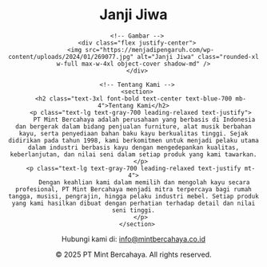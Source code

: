 <!DOCTYPE html>
<html lang="en">
<head>
  <meta charset="UTF-8" />
  <meta name="viewport" content="width=device-width, initial-scale=1.0" />
  <title>About Us - Janji Jiwa</title>
  <script src="https://cdn.tailwindcss.com"></script>
</head>
<body class="bg-gray-50 text-gray-800">

  <!-- Header -->
  <header class="bg-white shadow">
    <div class="container mx-auto px-4 py-4 flex justify-between items-center">
      <h1 class="text-2xl font-bold text-blue-600 italic">Janji Jiwa</h1>
	  <!-- Main Content -->
  <main class="container mx-auto px-4 py-16">
    <div class="bg-white rounded-2xl shadow-lg p-8 space-y-10">
      
      <!-- Gambar -->
      <div class="flex justify-center">
        <img src="https://menjadipengaruh.com/wp-content/uploads/2024/01/269077.jpg" alt="Janji Jiwa" class="rounded-xl w-full max-w-4xl object-cover shadow-md" />
      </div>

      <!-- Tentang Kami -->
      <section>
        <h2 class="text-3xl font-bold text-center text-blue-700 mb-4">Tentang Kami</h2>
        <p class="text-lg text-gray-700 leading-relaxed text-justify">
          PT Mint Bercahaya adalah perusahaan yang berbasis di Indonesia dan bergerak dalam bidang penjualan furniture, alat musik berbahan kayu, serta penyediaan bahan baku kayu berkualitas tinggi. Sejak didirikan pada tahun 1998, kami berkomitmen untuk menjadi pelaku utama dalam industri berbasis kayu dengan mengedepankan kualitas, keberlanjutan, dan nilai seni dalam setiap produk yang kami tawarkan.
        </p>
        <p class="text-lg text-gray-700 leading-relaxed text-justify mt-4">
          Dengan keahlian kami dalam memilih dan mengolah kayu secara profesional, PT Mint Bercahaya menjadi mitra terpercaya bagi rumah tangga, musisi, pengrajin, hingga pelaku industri mebel. Setiap produk yang kami hasilkan dibuat dengan perhatian terhadap detail dan nilai seni tinggi.
        </p>
      </section>

 <!-- Footer -->
  <footer class="bg-white shadow mt-16" id="contact">
    <div class="container mx-auto px-4 py-8 text-center text-gray-600 text-sm">
      <p>Hubungi kami di: <a href="mailto:info@mintbercahaya.co.id" class="text-blue-600 hover:underline">info@mintbercahaya.co.id</a></p>
      <p class="mt-2">&copy; 2025 PT Mint Bercahaya. All rights reserved.</p>
    </div>
  </footer>

</body>
</html>
